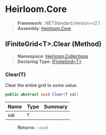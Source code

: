 # Heirloom.Core

> **Framework**: .NETStandard,Version=v2.1  
> **Assembly**: [Heirloom.Core][0]

## IFiniteGrid\<T>.Clear (Method)

> **Namespace**: [Heirloom.Collections][0]  
> **Declaring Type**: [IFiniteGrid\<T>][1]

### Clear(T)

Clear the entire grid to some value.

```cs
public abstract void Clear(T val)
```

| Name | Type | Summary |
|------|------|---------|
| val  | `T`  |         |

> **Returns** - `void`

[0]: ../../../Heirloom.Core.md
[1]: ../IFiniteGrid[T].md
